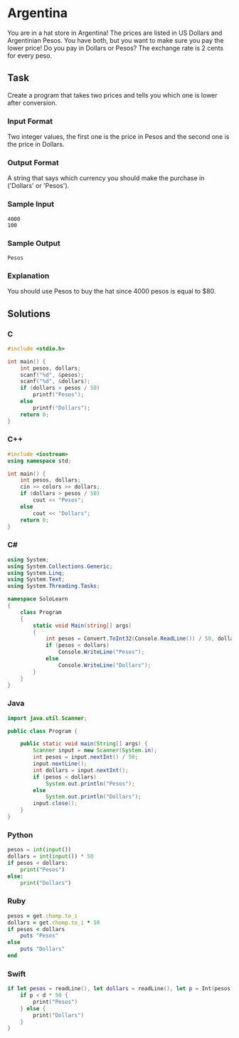# Argentina
You are in a hat store in Argentina! The prices are listed in US Dollars and Argentinian Pesos. You have both, but you want to make sure you pay the lower price! Do you pay in Dollars or Pesos? The exchange rate is 2 cents for every peso.
## Task
Create a program that takes two prices and tells you which one is lower after conversion.
### Input Format
Two integer values, the first one is the price in Pesos and the second one is the price in Dollars.
### Output Format
A string that says which currency you should make the purchase in ('Dollars' or 'Pesos').
### Sample Input
```
4000
100
```
### Sample Output
```
Pesos
```
### Explanation
You should use Pesos to buy the hat since 4000 pesos is equal to $80.
## Solutions
### C
```c
#include <stdio.h>

int main() {
    int pesos, dollars;
    scanf("%d", &pesos);
    scanf("%d", &dollars);
    if (dollars > pesos / 50)
        printf("Pesos");
    else
        printf("Dollars");
    return 0;
}
```
### C++
```cpp
#include <iostream>
using namespace std;

int main() {
    int pesos, dollars;
    cin >> colors >> dollars;
    if (dollars > pesos / 50)
        cout << "Pesos";
    else
        cout << "Dollars";
    return 0;
}
```
### C#
```cs
using System;
using System.Collections.Generic;
using System.Linq;
using System.Text;
using System.Threading.Tasks;

namespace SoloLearn
{
    class Program
    {
        static void Main(string[] args)
        {
            int pesos = Convert.ToInt32(Console.ReadLine()) / 50, dollars = Convert.ToInt32(Console.ReadLine());
            if (pesos < dollars)
                Console.WriteLine("Pesos");
            else
                Console.WriteLine("Dollars");
        }
    }
} 
```
### Java
```java
import java.util.Scanner;

public class Program {

    public static void main(String[] args) {
        Scanner input = new Scanner(System.in);
        int pesos = input.nextInt() / 50;
        input.nextLine();
        int dollars = input.nextInt();
        if (pesos < dollars)
            System.out.println("Pesos");
        else
            System.out.println("Dollars");
        input.close();
    }
}
```
### Python
```python
pesos = int(input())
dollars = int(input()) * 50
if pesos < dollars:
    print("Pesos")
else:
    print("Dollars")
```
### Ruby
```ruby
pesos = get.chomp.to_i
dollars = get.chomp.to_i * 50
if pesos < dollars
    puts "Pesos"
else
    puts "Dollars"
end
```
### Swift
```swift
if let pesos = readLine(), let dollars = readLine(), let p = Int(pesos), let d = Int(dollars) {
    if p < d * 50 {
        print("Pesos")
    } else {
        print("Dollars")
    }
}
```